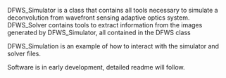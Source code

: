 DFWS_Simulator is a class that contains all tools necessary to simulate a deconvolution from wavefront sensing adaptive optics system. 
DFWS_Solver contains tools to extract information from the images generated by DFWS_Simulator, all contained in the DFWS class

DFWS_Simulation is an example of how to interact with the simulator and solver files.

Software is in early development, detailed readme will follow.
